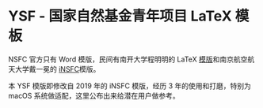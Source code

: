 # YSF - 国家自然基金青年项目 LaTeX 模板

NSFC 官方只有 Word 模版，民间有南开大学程明明的 LaTeX [模版](http://www.latexstudio.net/archives/9308)和南京航空航天大学戴一冕的 [iNSFC](https://github.com/YimianDai/iNSFC)模版。

本 YSF 模版即修改自 2019 年的 iNSFC 模版，经历 3 年的使用和打磨，特别为 macOS 系统做适配，这里公布出来给潜在用户做参考。